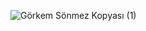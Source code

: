 

![Görkem Sönmez Kopyası (1)](https://user-images.githubusercontent.com/90747281/144389454-eb2ed50a-14ef-403b-88ac-191a2d5eee50.gif)
